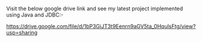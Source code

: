 Visit the below google drive link and see my latest project implemented using Java and JDBC:-

https://drive.google.com/file/d/1bP3GiJT3t9Eenrn9aGV5ta_0HqulsFtg/view?usp=sharing
